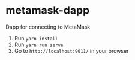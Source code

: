 # metamask-dapp
Dapp for connecting to MetaMask

1. Run `yarn install`
2. Run `yarn run serve`
3. Go to `http://localhost:9011/` in your browser